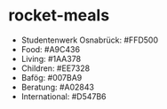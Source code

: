 # rocket-meals

- Studentenwerk Osnabrück: #FFD500
- Food: #A9C436
- Living: #1AA378
- Children: #EE7328
- Bafög: #007BA9
- Beratung: #A02843
- International: #D547B6